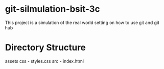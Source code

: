 # git-silmulation-bsit-3c
This project is a simulation of the real world setting on how to use git and git hub

# Directory Structure
assets
    css
        - styles.css
src
    - index.html